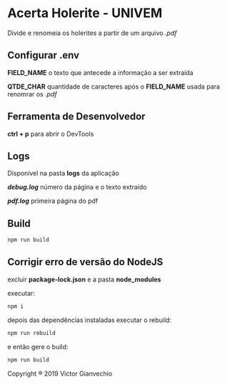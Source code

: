 # Acerta Holerite - UNIVEM

Divide e renomeia os holerites a partir de um arquivo _.pdf_

## Configurar .env

**FIELD_NAME** o texto que antecede a informação a ser extraída

**QTDE_CHAR** quantidade de caracteres após o **FIELD_NAME** usada para renomrar os _.pdf_

## Ferramenta de Desenvolvedor

**ctrl + p** para abrir o DevTools

## Logs

Disponível na pasta **logs** da aplicação

**_debug.log_** número da página e o texto extraído

**_pdf.log_** primeira página do pdf

## Build

```sh
npm run build
```

## Corrigir erro de versão do NodeJS

excluir **package-lock.json** e a pasta **node_modules**

executar:

```sh
npm i
```

depois das dependências instaladas executar o rebuild:

```sh
npm run rebuild
```

e então gere o build:

```sh
npm run build
```

Copyright ® 2019 Victor Gianvechio
